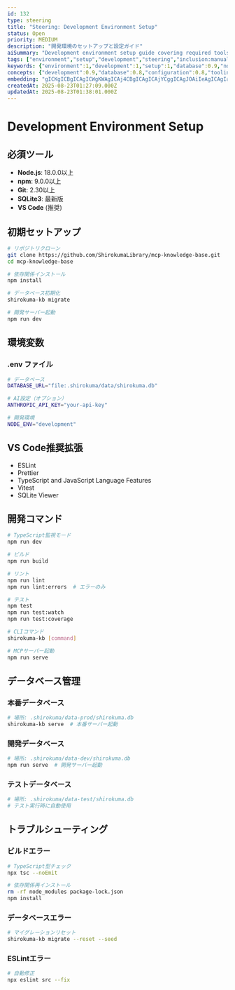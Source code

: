 ```yaml
---
id: 132
type: steering
title: "Steering: Development Environment Setup"
status: Open
priority: MEDIUM
description: "開発環境のセットアップと設定ガイド"
aiSummary: "Development environment setup guide covering required tools, configuration, database management, and troubleshooting for a Node.js TypeScript project with SQLite database"
tags: ["environment","setup","development","steering","inclusion:manual"]
keywords: {"environment":1,"development":1,"setup":1,"database":0.9,"node":0.9}
concepts: {"development":0.9,"database":0.8,"configuration":0.8,"tooling":0.7,"testing":0.6}
embedding: "gICKgICBgICAgICWgKWAgICAj4CBgICAgICAjYCggICAgJOAiIeAgICAgIaAm4CAgICUgI2PgICAgICHgJmAgICAj4CNioCAgICAj4CdgICAgI2Ah5GAgICAgJeAooCAgICUgIGQgICAgICdgKqAgICAloCFiICAgICAmICkgIA="
createdAt: 2025-08-23T01:27:09.000Z
updatedAt: 2025-08-23T01:38:01.000Z
---
```


# Development Environment Setup

## 必須ツール
- **Node.js**: 18.0.0以上
- **npm**: 9.0.0以上
- **Git**: 2.30以上
- **SQLite3**: 最新版
- **VS Code** (推奨)

## 初期セットアップ
```bash
# リポジトリクローン
git clone https://github.com/ShirokumaLibrary/mcp-knowledge-base.git
cd mcp-knowledge-base

# 依存関係インストール
npm install

# データベース初期化
shirokuma-kb migrate

# 開発サーバー起動
npm run dev
```

## 環境変数
### .env ファイル
```bash
# データベース
DATABASE_URL="file:.shirokuma/data/shirokuma.db"

# AI設定（オプション）
ANTHROPIC_API_KEY="your-api-key"

# 開発環境
NODE_ENV="development"
```

## VS Code推奨拡張
- ESLint
- Prettier
- TypeScript and JavaScript Language Features
- Vitest
- SQLite Viewer

## 開発コマンド
```bash
# TypeScript監視モード
npm run dev

# ビルド
npm run build

# リント
npm run lint
npm run lint:errors  # エラーのみ

# テスト
npm test
npm run test:watch
npm run test:coverage

# CLIコマンド
shirokuma-kb [command]

# MCPサーバー起動
npm run serve
```

## データベース管理
### 本番データベース
```bash
# 場所: .shirokuma/data-prod/shirokuma.db
shirokuma-kb serve  # 本番サーバー起動
```

### 開発データベース
```bash
# 場所: .shirokuma/data-dev/shirokuma.db
npm run serve  # 開発サーバー起動
```

### テストデータベース
```bash
# 場所: .shirokuma/data-test/shirokuma.db
# テスト実行時に自動使用
```

## トラブルシューティング
### ビルドエラー
```bash
# TypeScript型チェック
npx tsc --noEmit

# 依存関係再インストール
rm -rf node_modules package-lock.json
npm install
```

### データベースエラー
```bash
# マイグレーションリセット
shirokuma-kb migrate --reset --seed
```

### ESLintエラー
```bash
# 自動修正
npx eslint src --fix
```